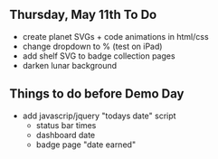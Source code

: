 Thursday, May 11th To Do
-------------------------

- create planet SVGs + code animations in html/css
- change dropdown to % (test on iPad)
- add shelf SVG to badge collection pages
- darken lunar background




Things to do before Demo Day
------------------------------

- add javascrip/jquery "todays date" script
    + status bar times
    + dashboard date
    + badge page "date earned"